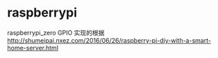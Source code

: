 # raspberrypi

raspberrypi_zero GPIO 实现的根据 http://shumeipai.nxez.com/2016/06/26/raspberry-pi-diy-with-a-smart-home-server.html
